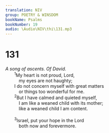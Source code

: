 ```yaml
---
translation: NIV
group: POETRY & WINSDOM
bookName: Psalms 
bookNumber: 19
audio: \Audio\NIV\thi\131.mp3
---
```


<div class="title"><h1>131</h1><i>A song of ascents. Of David.</i></div>
<span class="verse thi_131_1">  <sup>1</sup>My heart is not proud, Lord, <br/>   my eyes are not haughty; <br/>  I do not concern myself with great matters <br/>   or things too wonderful for me. <br/></span>
<span class="verse thi_131_2">  <sup>2</sup>But I have calmed and quieted myself, <br/>   I am like a weaned child with its mother; <br/>   like a weaned child I am content. <br/><br/></span>
<span class="verse thi_131_3">  <sup>3</sup>Israel, put your hope in the Lord<br/>   both now and forevermore. <br/></span>
